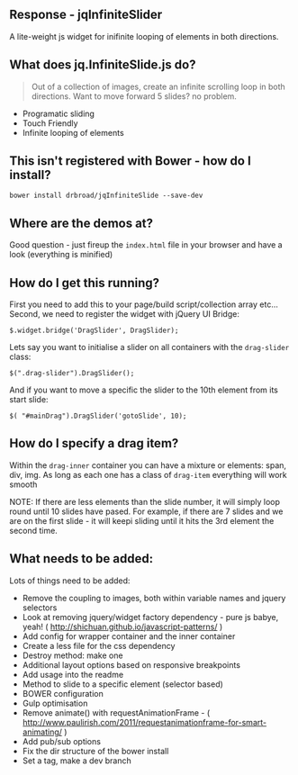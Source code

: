 Response - jqInfiniteSlider
--------------------------------------

A lite-weight js widget for inifinite looping of elements in both directions.

## What does jq.InfiniteSlide.js do?

> Out of a collection of images, create an infinite scrolling 
> loop in both directions. Want to move forward 5 slides? no problem.

  - Programatic sliding
  - Touch Friendly
  - Infinite looping of elements

## This isn't registered with Bower - how do I install?
```
bower install drbroad/jqInfiniteSlide --save-dev
```

## Where are the demos at?
Good question - just fireup the `index.html` file in your browser and have a look (everything is minified)

## How do I get this running?
First you need to add this to your page/build script/collection array etc...
Second, we need to register the widget with jQuery UI Bridge:
```
$.widget.bridge('DragSlider', DragSlider);
```

Lets say you want to initialise a slider on all containers with the `drag-slider` class:
```
$(".drag-slider").DragSlider();
```

And if you want to move a specific the slider to the 10th element from its start slide:
```
$( "#mainDrag").DragSlider('gotoSlide', 10);
```

## How do I specify a drag item?
Within the `drag-inner` container you can have a mixture or elements: span, div, img. As long as each one has a class of `drag-item` everything will work smooth

NOTE: If there are less elements than the slide number, it will simply loop round until 10 slides have pased. For example, if there are 7 slides and we are on the first slide - it will keepi sliding until it hits the 3rd element the second time.

## What needs to be added:
Lots of things need to be added:

  - Remove the coupling to images, both within variable names and jquery selectors
  - Look at removing jquery/widget factory dependency - pure js babye, yeah! ( http://shichuan.github.io/javascript-patterns/ )
  - Add config for wrapper container and the inner container
  - Create a less file for the css dependency
  - Destroy method: make one
  - Additional layout options based on responsive breakpoints
  - Add usage into the readme
  - Method to slide to a specific element (selector based)
  - BOWER configuration
  - Gulp optimisation
  - Remove animate() with requestAnimationFrame - ( http://www.paulirish.com/2011/requestanimationframe-for-smart-animating/ )
  - Add pub/sub options
  - Fix the dir structure of the bower install
  - Set a tag,  make a dev branch

